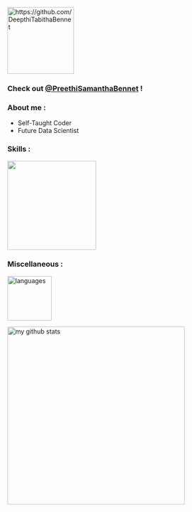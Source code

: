 <p align="left"> <img src="https://komarev.com/ghpvc/?username=DeepthiTabithaBennet" alt="https://github.com/DeepthiTabithaBennet" width="150" /> </p>

### Check out [@PreethiSamanthaBennet](https://github.com/PreethiSamanthaBennet) !

### About me :
* Self-Taught Coder
* Future Data Scientist

### Skills :
<p> <img src="https://user-images.githubusercontent.com/71541429/118394393-22184c00-b662-11eb-9a88-b882e4ba7b30.jpeg" width="200"/> </p>

### Miscellaneous :

<p> <img src="https://github-readme-stats.vercel.app/api/top-langs/?username=DeepthiTabithaBennet&layout=compact&theme=algolia" alt="languages" height="100"> </p>

<p> <img src="https://github-readme-stats.vercel.app/api?username=DeepthiTabithaBennet&show_icons=true&theme=algolia" alt="my github stats" width="400"/>&nbsp; </p>

<!--
**DeepthiTabithaBennet/DeepthiTabithaBennet** is a ✨ _special_ ✨ repository because its `README.md` (this file) appears on your GitHub profile.

Here are some ideas to get you started:

- 🔭 I’m currently working on ...
- 🌱 I’m currently learning ...
- 👯 I’m looking to collaborate on ...
- 🤔 I’m looking for help with ...
- 💬 Ask me about ...
- 📫 How to reach me: ...
- 😄 Pronouns: ...
- ⚡ Fun fact: ...
-->
